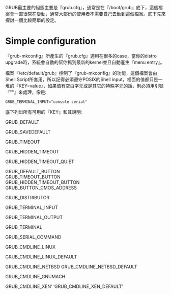 GRUB最主要的組態主要是『grub.cfg』，通常是在『/boot/grub』底下，這個檔案會一直很常在變動，通常大部份的使用者不需要自己去動到這個檔案。底下先來探討一個比較簡單的設定。


# Simple configuration
『grub-mkconfig』所產生的『grub.cfg』適用在很多的case，當你的distro upgrade時，系統會自動的幫你抓到最新的kernel並且自動產生『menu entry』。

檔案『/etc/default/grub』控制了『grub-mkconfig』的功能，這個檔案會由Shell Script所套用，所以記得必須遵守POSIX的Shell input，裡面的值都只是一堆的『KEY=value』，如果值有空白字元或是其它的特殊字元的話，則必須用引號『""』來處理，像是:

```
GRUB_TERMINAL_INPUT="console serial"
```

底下列出所有可用的『KEY』和其說明:

GRUB_DEFAULT

GRUB_SAVEDEFAULT

GRUB_TIMEOUT

GRUB_HIDDEN_TIMEOUT

GRUB_HIDDEN_TIMEOUT_QUIET

GRUB_DEFAULT_BUTTON  
GRUB_TIMEOUT_BUTTON  
GRUB_HIDDEN_TIMEOUT_BUTTON  
GRUB_BUTTON_CMOS_ADDRESS  

GRUB_DISTRIBUTOR

GRUB_TERMINAL_INPUT

GRUB_TERMINAL_OUTPUT

GRUB_TERMINAL

GRUB_SERIAL_COMMAND

GRUB_CMDLINE_LINUX

GRUB_CMDLINE_LINUX_DEFAULT

GRUB_CMDLINE_NETBSD
GRUB_CMDLINE_NETBSD_DEFAULT

GRUB_CMDLINE_GNUMACH

GRUB_CMDLINE_XEN’
‘GRUB_CMDLINE_XEN_DEFAULT’









